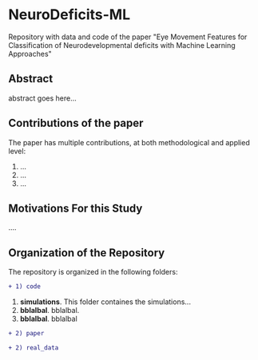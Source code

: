 # NeuroDeficits-ML
Repository with data and code of the paper "Eye Movement Features for Classification of Neurodevelopmental deficits with Machine Learning Approaches"

## **Abstract**

abstract goes here...


## Contributions of the paper
The paper has multiple contributions, at both methodological and applied level:
1. ...
2. ...
3. ...


## Motivations For this Study

....


## Organization of the Repository
The repository is organized in the following folders:

```diff
+ 1) code
```

1.  **simulations**. This folder containes the simulations...
2. **bblalbal**. bblalbal.
3.  **bblalbal**. bblalbal


```diff
+ 2) paper 
```


```diff
+ 2) real_data 
```

